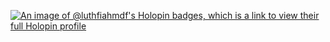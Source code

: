
<!--
## Hi there 👋
**luthfiahmdf/luthfiahmdf** is a ✨ _special_ ✨ repository because its `README.md` (this file) appears on your GitHub profile.

Here are some ideas to get you started:

- 🔭 I’m currently working on ...
- 🌱 I’m currently learning ...
- 👯 I’m looking to collaborate on ...
- 🤔 I’m looking for help with ...
- 💬 Ask me about ...
- 📫 How to reach me: ...
- 😄 Pronouns: ...
- ⚡ Fun fact: ...
![Top Langs](https://github-readme-stats.vercel.app/api/top-langs/?username=luthfiahmdf&layout=compact)
-->
[![An image of @luthfiahmdf's Holopin badges, which is a link to view their full Holopin profile](https://holopin.me/luthfiahmdf)](https://holopin.io/@luthfiahmdf)

